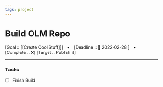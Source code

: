 ```yaml
---
tags: project
---
```

# Build OLM Repo

[Goal :: [[Create Cool Stuff]]]  ⠀•⠀ [Deadline :: 📅 2022-02-28 ] ⠀•⠀ [Complete :: ❌]
[Target :: Publish it]


---
### Tasks
- [ ] Finish Build